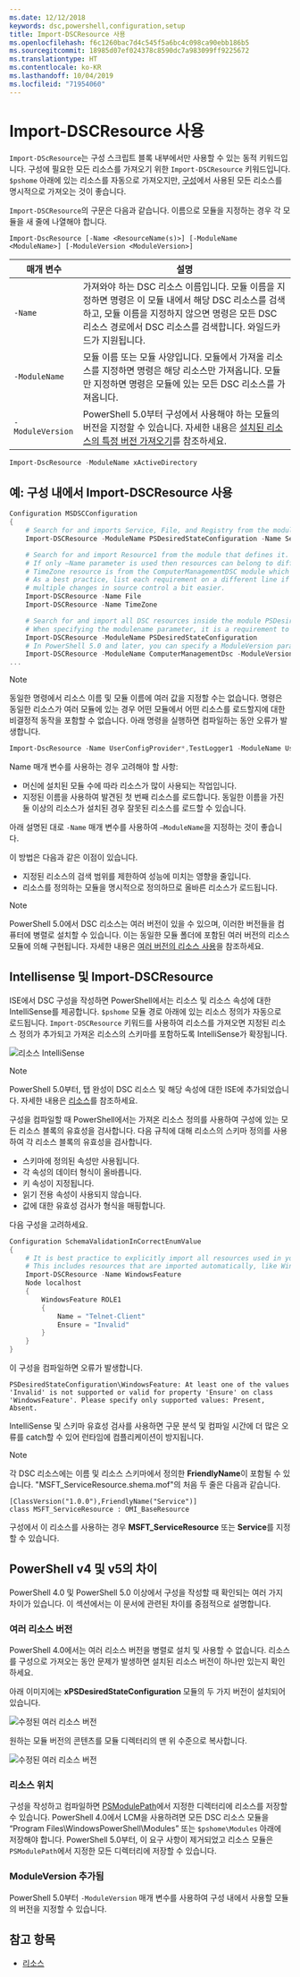 ```yaml
---
ms.date: 12/12/2018
keywords: dsc,powershell,configuration,setup
title: Import-DSCResource 사용
ms.openlocfilehash: f6c1260bac7d4c545f5a6bc4c098ca90ebb186b5
ms.sourcegitcommit: 18985d07ef024378c8590dc7a983099ff9225672
ms.translationtype: HT
ms.contentlocale: ko-KR
ms.lasthandoff: 10/04/2019
ms.locfileid: "71954060"
---
```

# <a name="using-import-dscresource"></a>Import-DSCResource 사용

`Import-DScResource`는 구성 스크립트 블록 내부에서만 사용할 수 있는 동적 키워드입니다. 구성에 필요한 모든 리소스를 가져오기 위한 `Import-DSCResource` 키워드입니다. `$pshome` 아래에 있는 리소스를 자동으로 가져오지만, [구성](Configurations.md)에서 사용된 모든 리소스를 명시적으로 가져오는 것이 좋습니다.

`Import-DSCResource`의 구문은 다음과 같습니다.  이름으로 모듈을 지정하는 경우 각 모듈을 새 줄에 나열해야 합니다.

```syntax
Import-DscResource [-Name <ResourceName(s)>] [-ModuleName <ModuleName>] [-ModuleVersion <ModuleVersion>]
```

|매개 변수  |설명  |
|---------|---------|
|`-Name`|가져와야 하는 DSC 리소스 이름입니다. 모듈 이름을 지정하면 명령은 이 모듈 내에서 해당 DSC 리소스를 검색하고, 모듈 이름을 지정하지 않으면 명령은 모든 DSC 리소스 경로에서 DSC 리소스를 검색합니다. 와일드카드가 지원됩니다.|
|`-ModuleName`|모듈 이름 또는 모듈 사양입니다.  모듈에서 가져올 리소스를 지정하면 명령은 해당 리소스만 가져옵니다. 모듈만 지정하면 명령은 모듈에 있는 모든 DSC 리소스를 가져옵니다.|
|`-ModuleVersion`|PowerShell 5.0부터 구성에서 사용해야 하는 모듈의 버전을 지정할 수 있습니다. 자세한 내용은 [설치된 리소스의 특정 버전 가져오기](sxsresource.md)를 참조하세요.|

```powershell
Import-DscResource -ModuleName xActiveDirectory
```

## <a name="example-use-import-dscresource-within-a-configuration"></a>예: 구성 내에서 Import-DSCResource 사용

```powershell
Configuration MSDSCConfiguration
{
    # Search for and imports Service, File, and Registry from the module PSDesiredStateConfiguration.
    Import-DSCResource -ModuleName PSDesiredStateConfiguration -Name Service, File, Registry

    # Search for and import Resource1 from the module that defines it.
    # If only –Name parameter is used then resources can belong to different PowerShell modules as well.
    # TimeZone resource is from the ComputerManagementDSC module which is not installed by default.
    # As a best practice, list each requirement on a different line if possible.  This makes reviewing
    # multiple changes in source control a bit easier.
    Import-DSCResource -Name File
    Import-DSCResource -Name TimeZone

    # Search for and import all DSC resources inside the module PSDesiredStateConfiguration.
    # When specifying the modulename parameter, it is a requirement to list each on a new line.
    Import-DSCResource -ModuleName PSDesiredStateConfiguration
    # In PowerShell 5.0 and later, you can specify a ModuleVersion parameter
    Import-DSCResource -ModuleName ComputerManagementDsc -ModuleVersion 6.0.0.0
...
```

> [!NOTE]
> 동일한 명령에서 리소스 이름 및 모듈 이름에 여러 값을 지정할 수는 없습니다. 명령은 동일한 리소스가 여러 모듈에 있는 경우 어떤 모듈에서 어떤 리소스를 로드할지에 대한 비결정적 동작을 포함할 수 없습니다. 아래 명령을 실행하면 컴파일하는 동안 오류가 발생합니다.
>
> ```powershell
> Import-DscResource -Name UserConfigProvider*,TestLogger1 -ModuleName UserConfigProv,PsModuleForTestLogger
> ```

Name 매개 변수를 사용하는 경우 고려해야 할 사항:

- 머신에 설치된 모듈 수에 따라 리소스가 많이 사용되는 작업입니다.
- 지정된 이름을 사용하여 발견된 첫 번째 리소스를 로드합니다. 동일한 이름을 가진 둘 이상의 리소스가 설치된 경우 잘못된 리소스를 로드할 수 있습니다.

아래 설명된 대로 `-Name` 매개 변수를 사용하여 `–ModuleName`을 지정하는 것이 좋습니다.

이 방법은 다음과 같은 이점이 있습니다.

- 지정된 리소스의 검색 범위를 제한하여 성능에 미치는 영향을 줄입니다.
- 리소스를 정의하는 모듈을 명시적으로 정의하므로 올바른 리소스가 로드됩니다.

> [!NOTE]
> PowerShell 5.0에서 DSC 리소스는 여러 버전이 있을 수 있으며, 이러한 버전들을 컴퓨터에 병렬로 설치할 수 있습니다. 이는 동일한 모듈 폴더에 포함된 여러 버전의 리소스 모듈에 의해 구현됩니다.
> 자세한 내용은 [여러 버전의 리소스 사용](sxsresource.md)을 참조하세요.

## <a name="intellisense-with-import-dscresource"></a>Intellisense 및 Import-DSCResource

ISE에서 DSC 구성을 작성하면 PowerShell에서는 리소스 및 리소스 속성에 대한 IntelliSense를 제공합니다. `$pshome` 모듈 경로 아래에 있는 리소스 정의가 자동으로 로드됩니다. `Import-DSCResource` 키워드를 사용하여 리소스를 가져오면 지정된 리소스 정의가 추가되고 가져온 리소스의 스키마를 포함하도록 IntelliSense가 확장됩니다.

![리소스 IntelliSense](../media/resource-intellisense.png)

> [!NOTE]
> PowerShell 5.0부터, 탭 완성이 DSC 리소스 및 해당 속성에 대한 ISE에 추가되었습니다. 자세한 내용은 [리소스](../resources/resources.md)를 참조하세요.

구성을 컴파일할 때 PowerShell에서는 가져온 리소스 정의를 사용하여 구성에 있는 모든 리소스 블록의 유효성을 검사합니다.
다음 규칙에 대해 리소스의 스키마 정의를 사용하여 각 리소스 블록의 유효성을 검사합니다.

- 스키마에 정의된 속성만 사용됩니다.
- 각 속성의 데이터 형식이 올바릅니다.
- 키 속성이 지정됩니다.
- 읽기 전용 속성이 사용되지 않습니다.
- 값에 대한 유효성 검사가 형식을 매핑합니다.

다음 구성을 고려하세요.

```powershell
Configuration SchemaValidationInCorrectEnumValue
{
    # It is best practice to explicitly import all resources used in your Configuration.
    # This includes resources that are imported automatically, like WindowsFeature.
    Import-DSCResource -Name WindowsFeature
    Node localhost
    {
        WindowsFeature ROLE1
        {
            Name = "Telnet-Client"
            Ensure = "Invalid"
        }
    }
}
```

이 구성을 컴파일하면 오류가 발생합니다.

```output
PSDesiredStateConfiguration\WindowsFeature: At least one of the values 'Invalid' is not supported or valid for property 'Ensure' on class 'WindowsFeature'. Please specify only supported values: Present, Absent.
```

IntelliSense 및 스키마 유효성 검사를 사용하면 구문 분석 및 컴파일 시간에 더 많은 오류를 catch할 수 있어 런타임에 컴플리케이션이 방지됩니다.

> [!NOTE]
> 각 DSC 리소스에는 이름 및 리소스 스키마에서 정의한 **FriendlyName**이 포함될 수 있습니다. "MSFT_ServiceResource.shema.mof"의 처음 두 줄은 다음과 같습니다.
> ```syntax
> [ClassVersion("1.0.0"),FriendlyName("Service")]
> class MSFT_ServiceResource : OMI_BaseResource
> ```
> 구성에서 이 리소스를 사용하는 경우 **MSFT_ServiceResource** 또는 **Service**를 지정할 수 있습니다.

## <a name="powershell-v4-and-v5-differences"></a>PowerShell v4 및 v5의 차이

PowerShell 4.0 및 PowerShell 5.0 이상에서 구성을 작성할 때 확인되는 여러 가지 차이가 있습니다. 이 섹션에서는 이 문서에 관련된 차이를 중점적으로 설명합니다.

### <a name="multiple-resource-versions"></a>여러 리소스 버전

PowerShell 4.0에서는 여러 리소스 버전을 병렬로 설치 및 사용할 수 없습니다. 리소스를 구성으로 가져오는 동안 문제가 발생하면 설치된 리소스 버전이 하나만 있는지 확인하세요.

아래 이미지에는 **xPSDesiredStateConfiguration** 모듈의 두 가지 버전이 설치되어 있습니다.

![수정된 여러 리소스 버전](../media/multiple-resource-versions-broken.png)

원하는 모듈 버전의 콘텐츠를 모듈 디렉터리의 맨 위 수준으로 복사합니다.

![수정된 여러 리소스 버전](../media/multiple-resource-versions-fixed.png)

### <a name="resource-location"></a>리소스 위치

구성을 작성하고 컴파일하면 [PSModulePath](/powershell/developer/module/modifying-the-psmodulepath-installation-path)에서 지정한 디렉터리에 리소스를 저장할 수 있습니다. PowerShell 4.0에서 LCM을 사용하려면 모든 DSC 리소스 모듈을 “Program Files\WindowsPowerShell\Modules” 또는 `$pshome\Modules` 아래에 저장해야 합니다. PowerShell 5.0부터, 이 요구 사항이 제거되었고 리소스 모듈은 `PSModulePath`에서 지정한 모든 디렉터리에 저장할 수 있습니다.

### <a name="moduleversion-added"></a>ModuleVersion 추가됨

PowerShell 5.0부터 `-ModuleVersion` 매개 변수를 사용하여 구성 내에서 사용할 모듈의 버전을 지정할 수 있습니다.

## <a name="see-also"></a>참고 항목

- [리소스](../resources/resources.md)
